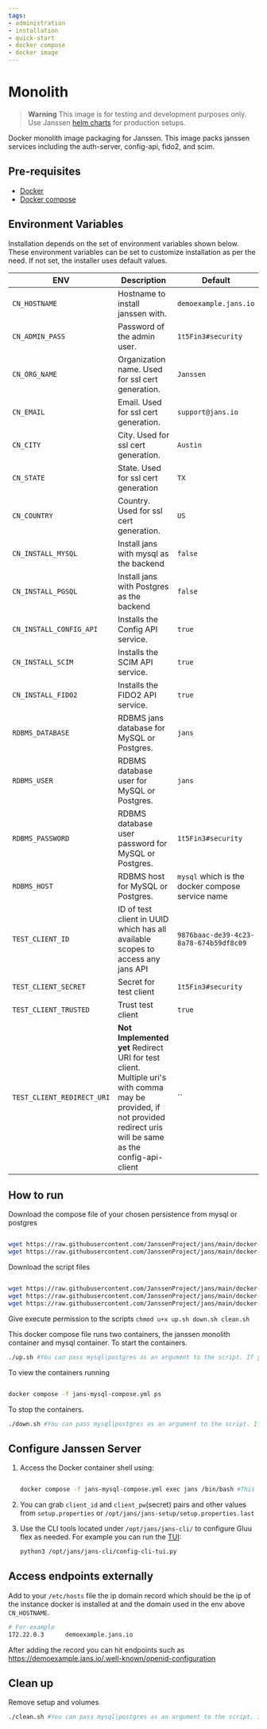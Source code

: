 ```yaml
---
tags:
- administration
- installation
- quick-start
- docker compose
- docker image
---
```


# Monolith

> **Warning**
> This image is for testing and development purposes only. Use Janssen [helm charts](https://github.com/JanssenProject/jans/tree/main/charts/janssen) for production setups.




Docker monolith image packaging for Janssen. This image packs janssen services including the auth-server, config-api, fido2, and scim.

## Pre-requisites

- [Docker](https://docs.docker.com/install)
- [Docker compose](https://docs.docker.com/compose/install/)


## Environment Variables

Installation depends on the set of environment variables shown below. These environment variables can be set to customize installation as per the need. If not set, the installer uses default values.

| ENV                        | Description                                                                                                                                                          | Default                                          |
|----------------------------|----------------------------------------------------------------------------------------------------------------------------------------------------------------------|--------------------------------------------------|
| `CN_HOSTNAME`              | Hostname to install janssen with.                                                                                                                                    | `demoexample.jans.io`                            |
| `CN_ADMIN_PASS`            | Password of the admin user.                                                                                                                                          | `1t5Fin3#security`                               |
| `CN_ORG_NAME`              | Organization name. Used for ssl cert generation.                                                                                                                     | `Janssen`                                        |
| `CN_EMAIL`                 | Email. Used for ssl cert generation.                                                                                                                                 | `support@jans.io`                                |
| `CN_CITY`                  | City. Used for ssl cert generation.                                                                                                                                  | `Austin`                                         |
| `CN_STATE`                 | State. Used for ssl cert generation                                                                                                                                  | `TX`                                             |
| `CN_COUNTRY`               | Country. Used for ssl cert generation.                                                                                                                               | `US`                                             |
| `CN_INSTALL_MYSQL`         | Install jans with mysql as the backend                                                                                                                               | `false`                                          |
| `CN_INSTALL_PGSQL`         | Install jans with Postgres as the backend                                                                                                                            | `false`                                          |
| `CN_INSTALL_CONFIG_API`    | Installs the Config API service.                                                                                                                                     | `true`                                           |
| `CN_INSTALL_SCIM`          | Installs the SCIM  API service.                                                                                                                                      | `true`                                           |
| `CN_INSTALL_FIDO2`         | Installs the FIDO2 API service.                                                                                                                                      | `true`                                           |
| `RDBMS_DATABASE`           | RDBMS jans database for MySQL or Postgres.                                                                                                                           | `jans`                                           |
| `RDBMS_USER`               | RDBMS database user for MySQL or Postgres.                                                                                                                           | `jans`                                           |
| `RDBMS_PASSWORD`           | RDBMS database user password for MySQL or Postgres.                                                                                                                  | `1t5Fin3#security`                               |
| `RDBMS_HOST`               | RDBMS host for MySQL or Postgres.                                                                                                                                    | `mysql` which is the docker compose service name |
| `TEST_CLIENT_ID`           | ID of test client in UUID which has all available scopes to access any jans API                                                                                      | `9876baac-de39-4c23-8a78-674b59df8c09`           |
| `TEST_CLIENT_SECRET`       | Secret for test client                                                                                                                                               | `1t5Fin3#security`                               |
| `TEST_CLIENT_TRUSTED`      | Trust test client                                                                                                                                                    | `true`                                           |
| `TEST_CLIENT_REDIRECT_URI` | **Not Implemented yet** Redirect URI for test client. Multiple uri's with comma may be provided, if not provided redirect uris will be same as the config-api-client | ``                                               |


## How to run

Download the compose file of your chosen persistence from mysql or postgres

```bash

wget https://raw.githubusercontent.com/JanssenProject/jans/main/docker-jans-monolith/jans-mysql-compose.yml 
wget https://raw.githubusercontent.com/JanssenProject/jans/main/docker-jans-monolith/jans-postgres-compose.yml 
```

Download the script files 

```bash

wget https://raw.githubusercontent.com/JanssenProject/jans/main/docker-jans-monolith/up.sh
wget https://raw.githubusercontent.com/JanssenProject/jans/main/docker-jans-monolith/down.sh
wget https://raw.githubusercontent.com/JanssenProject/jans/main/docker-jans-monolith/clean.sh
```

Give execute permission to the scripts
`chmod u+x up.sh down.sh clean.sh`

This docker compose file runs two containers, the janssen monolith container and mysql container.
To start the containers.

```bash
./up.sh #You can pass mysql|postgres as an argument to the script. If you don't pass any, it will default to mysql.
```

To view the containers running

```bash

docker compose -f jans-mysql-compose.yml ps
```

To stop the containers.

```bash
./down.sh #You can pass mysql|postgres as an argument to the script. If you don't pass any, it will default to mysql.
```

## Configure Janssen Server

1. Access the Docker container shell using:
    ```bash

    docker compose -f jans-mysql-compose.yml exec jans /bin/bash #This opens a bash terminal in the running container
    ```
2. You can grab `client_id` and `client_pw`(secret) pairs and other values from `setup.properties` or `/opt/jans/jans-setup/setup.properties.last`

3. Use the CLI tools located under `/opt/jans/jans-cli/` to configure Gluu flex as needed. For example you can run the [TUI](https://docs.jans.io/head/admin/config-guide/config-tools/jans-tui/):
    ```bash
    python3 /opt/jans/jans-cli/config-cli-tui.py
    ```

## Access endpoints externally

Add to your `/etc/hosts` file the ip domain record which should be the ip of the instance docker is installed at and the domain used in the env above `CN_HOSTNAME`.

```bash
# For-example
172.22.0.3      demoexample.jans.io
```

After adding the record you can hit endpoints such as https://demoexample.jans.io/.well-known/openid-configuration

## Clean up

Remove setup and volumes

```bash
./clean.sh #You can pass mysql|postgres as an argument to the script. If you don't pass any, it will default to mysql.
```
